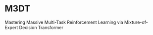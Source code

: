 # M3DT
Mastering Massive Multi-Task Reinforcement Learning via Mixture-of-Expert Decision Transformer
